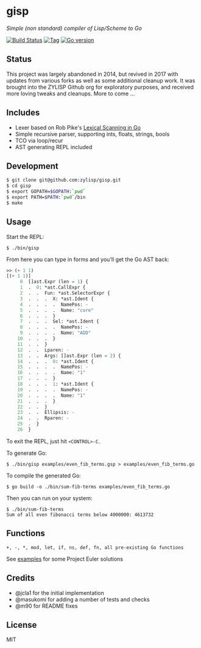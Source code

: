 # gisp

*Simple (non standard) compiler of Lisp/Scheme to Go*

[![Build Status][travis-badge]][travis]
[![Tag][tag-badge]][tag]
[![Go version][go-v]](.travis.yml)


## Status

This project was largely abandoned in 2014, but revived in 2017 with updates
from various forks as well as some additional cleanup work. It was brought into
the ZYLISP Github org for exploratory purposes, and received more loving tweaks
and cleanups. More to come ...

## Includes

- Lexer based on Rob Pike's
  [Lexical Scanning in Go](https://talks.golang.org/2011/lex.slide)
- Simple recursive parser, supporting ints, floats, strings, bools
- TCO via loop/recur
- AST generating REPL included


## Development

```bash
$ git clone git@github.com:zylisp/gisp.git
$ cd gisp
$ export GOPATH=$GOPATH:`pwd`
$ export PATH=$PATH:`pwd`/bin
$ make
```

## Usage

Start the REPL:

```
$ ./bin/gisp
```

From here you can type in forms and you'll get the Go AST back:

```lisp
>> (+ 1 1)
[(+ 1 1)]
     0  []ast.Expr (len = 1) {
     1  .  0: *ast.CallExpr {
     2  .  .  Fun: *ast.SelectorExpr {
     3  .  .  .  X: *ast.Ident {
     4  .  .  .  .  NamePos: -
     5  .  .  .  .  Name: "core"
     6  .  .  .  }
     7  .  .  .  Sel: *ast.Ident {
     8  .  .  .  .  NamePos: -
     9  .  .  .  .  Name: "ADD"
    10  .  .  .  }
    11  .  .  }
    12  .  .  Lparen: -
    13  .  .  Args: []ast.Expr (len = 2) {
    14  .  .  .  0: *ast.Ident {
    15  .  .  .  .  NamePos: -
    16  .  .  .  .  Name: "1"
    17  .  .  .  }
    18  .  .  .  1: *ast.Ident {
    19  .  .  .  .  NamePos: -
    20  .  .  .  .  Name: "1"
    21  .  .  .  }
    22  .  .  }
    23  .  .  Ellipsis: -
    24  .  .  Rparen: -
    25  .  }
    26  }
```

To exit the REPL, just hit `<CONTROL>-C`.

To generate Go:

```
$ ./bin/gisp examples/even_fib_terms.gsp > examples/even_fib_terms.go
```

To compile the generated Go:

```
$ go build -o ./bin/sum-fib-terms examples/even_fib_terms.go
```

Then you can run on your system:

```
$ ./bin/sum-fib-terms
Sum of all even fibonacci terms below 4000000: 4613732
```

## Functions

```
+, -, *, mod, let, if, ns, def, fn, all pre-existing Go functions
```

See [examples](examples) for some Project Euler solutions

## Credits

* @jcla1 for the initial implementation
* @masukomi for adding a number of tests and checks
* @m90 for README fixes

## License

MIT


<!-- Named page links below: /-->

[logo]: media/images/logo-1-250x.png
[logo-large]: media/images/logo-1.png
[travis]: https://travis-ci.org/zylisp/gisp
[travis-badge]: https://travis-ci.org/zylisp/gisp.png?branch=master
[tag-badge]: https://img.shields.io/github/tag/zylisp/gisp.svg
[tag]: https://github.com/zylisp/gisp/tags
[go-v]: https://img.shields.io/badge/Go-1.12-blue.svg
